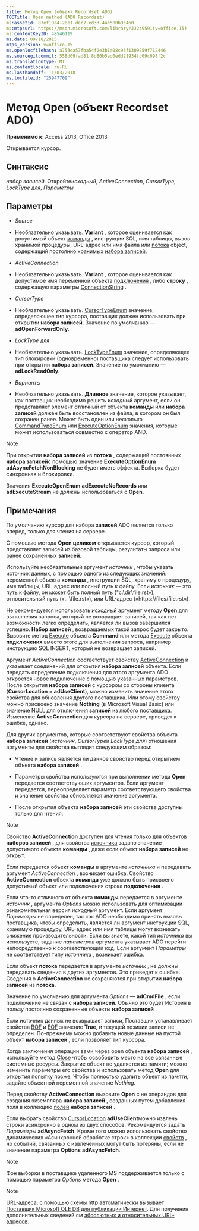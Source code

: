 ```yaml
---
title: Метод Open (объект Recordset ADO)
TOCTitle: Open method (ADO Recordset)
ms:assetid: 87ef19a4-28e1-dec7-ed33-4ae500b9c460
ms:mtpsurl: https://msdn.microsoft.com/library/JJ249591(v=office.15)
ms:contentKeyID: 48546119
ms.date: 09/18/2015
mtps_version: v=office.15
ms.openlocfilehash: a753ea57fba54f2e3b1a08c93f1309259f712446
ms.sourcegitcommit: 558d09fad81f8d80b5ad0edd21934fc09c098f2c
ms.translationtype: MT
ms.contentlocale: ru-RU
ms.lasthandoff: 11/03/2018
ms.locfileid: "25947709"
---
```

# <a name="open-method-ado-recordset"></a>Метод Open (объект Recordset ADO)


**Применимо к**: Access 2013, Office 2013


Открывается курсор.

## <a name="syntax"></a>Синтаксис

*набор записей*. Откройте*исходный*, *ActiveConnection*, *CursorType*, *LockType для*, *Параметры*

## <a name="parameters"></a>Параметры

  - *Source*

  - Необязательно указывать. **Variant** , которое оценивается как допустимый объект [команды](command-object-ado.md) , инструкции SQL, имя таблицы, вызов хранимой процедуры, URL-адрес или имя файла или [потока](stream-object-ado.md) object, содержащий постоянно хранимых [набора записей](recordset-object-ado.md).

  - *ActiveConnection*

  - Необязательно указывать. **Variant** , которое оценивается как допустимое имя переменной объекта [подключения](connection-object-ado.md) , либо **строку** , содержащую параметры [ConnectionString](connectionstring-property-ado.md) .

  - *CursorType*

  - Необязательно указывать. [CursorTypeEnum](cursortypeenum.md) значение, определяющее тип курсора, поставщик должен использовать при открытии **набора записей**. Значение по умолчанию — **adOpenForwardOnly**.

  - *LockType для*

  - Необязательно указывать. [LockTypeEnum](locktypeenum.md) значение, определяющее тип блокировки (одновременно) поставщика следует использовать при открытии **набора записей**. Значение по умолчанию — **adLockReadOnly**.

  - *Варианты*

  - Необязательно указывать. **Длинное** значение, которое указывает, как поставщик необходимо решить *исходный* аргумент, если он представляет элемент отличный от объекта **команды** или **набора записей** должен быть восстановлен из файла, в котором он был сохранен ранее. Может быть один или несколько [CommandTypeEnum](commandtypeenum.md) или [ExecuteOptionEnum](executeoptionenum.md) значения, которые может использоваться совместно с оператор AND.


> [!NOTE]
> <P>При открытии <STRONG>набора записей</STRONG> из <STRONG>потока</STRONG> , содержащий постоянных <STRONG>набора записей</STRONG>с помощью значение <STRONG>ExecuteOptionEnum</STRONG> <STRONG>adAsyncFetchNonBlocking</STRONG> не будет иметь эффекта. Выборка будет синхронная и блокировки.</P>



Значения **ExecuteOpenEnum** **adExecuteNoRecords** или **adExecuteStream** не должны использоваться с **Open**.

## <a name="remarks"></a>Примечания

По умолчанию курсор для набора **записей** ADO является только вперед, только для чтения на сервере.

С помощью метода **Open** **целиком** открывается курсор, который представляет записей из базовой таблицы, результаты запроса или ранее сохраненных **записей**.

Используйте необязательный аргумент *источник* , чтобы указать источник данных, с помощью одного из следующих значений: переменной объекта **команды** , инструкции SQL, хранимую процедуру, имя таблицы, URL-адрес или полный путь к файлу. Если *источник* — это путь к файлу, он может быть полный путь ("c:\\dir\\file.rst»), относительный путь (».. \\file.rst»), или URL-адрес (»https://files/file.rst«).

Не рекомендуется использовать *исходный* аргумент методу **Open** для выполнения запроса, который не возвращает записей, так как нет возможности легко определить, является ли вызов завершился успешно. **Набор записей** , возвращаемых такой запрос будет закрыто. Вызовите метод [Execute](https://docs.microsoft.com/office/vba/access/concepts/miscellaneous/execute-method-ado-command) объекта **Command** или метода [Execute](https://msdn.microsoft.com/library/jj249832\(v=office.15\)) объекта **подключения** вместо этого для выполнения запроса, например инструкцию SQL INSERT, который не возвращает записей.

Аргумент *ActiveConnection* соответствует свойству [ActiveConnection](activeconnection-property-ado.md) и указывает соединений для открытия **набора записей** объекта. Если передать определение подключения для этого аргумента ADO откроется новое подключение с помощью указанных параметров. После открытия **набора записей** с курсором со стороны клиента (**CursorLocation** = **adUseClient**), можно изменить значение этого свойства для обновления другого поставщика. Или этому свойству можно присвоено значение **Nothing** (в Microsoft Visual Basic) или значение NULL для отключения **записей** из любого поставщика. Изменение **ActiveConnection** для курсора на сервере, приведет к ошибке, однако.

Для других аргументов, которые соответствуют свойства объекта **набора записей** (*источник*, *CursorType*и *LockType для*) отношения аргументы для свойства выглядит следующим образом:

  - Чтение и запись является ли данное свойство перед открытием объекта **набора записей** .

  - Параметры свойства используются при выполнении метода **Open** передается соответствующих аргументов. Если аргумент передается, переопределяет параметр соответствующего свойства и значение свойства обновляется значение аргумента.

  - После открытия объекта **набора записей** эти свойства доступны только для чтения.


> [!NOTE]
> <P>Свойство <STRONG>ActiveConnection</STRONG> доступен для чтения только для объектов <STRONG>наборов записей</STRONG> , для свойства <A href="source-property-ado-recordset.md">источника</A> задано значение допустимого объекта <STRONG>команды</STRONG> , даже если объект <STRONG>набора записей</STRONG> не открыт.</P>



Если передается объект **команды** в аргументе *источника* и передавать аргумент *ActiveConnection* , возникает ошибка. Свойство **ActiveConnection** объекта **команда** уже должно быть присвоено допустимый объект или подключения строка **подключения** .

Если что-то отличного от объекта **команды** передается в аргументе *источник* , аргумента *Options* можно использовать для оптимизации ознакомительная версия *исходный* аргумент. Если аргумент *Параметры* не определен, так как ADO необходимо принять вызовы поставщика, чтобы определить, является ли аргумент инструкции SQL, хранимую процедуру, URL-адрес или имя таблицы могут возникать снижение производительности. Если вы знаете, какой тип *источника* вы используете, задание *параметров* аргумента указывает ADO перейти непосредственно к соответствующий код. Если аргумент *Параметры* не соответствует типу *источника* , возникает ошибка.

Если объект **потока** передается в аргументе *источник* , не должны передавать сведения в других аргументов. Это приведет к ошибке. Сведения о **ActiveConnection** не сохраняются при открытии **набора записей** из **потока**.

Значение по умолчанию для аргумента *Options* — **adCmdFile** , если подключение не связан с **набора записей**. Обычно это будет История в пользу постоянно сохраненные объекты **набора записей** .

Если источник данных не возвращает записи, Поставщик устанавливает свойства [BOF](bof-eof-properties-ado.md) и [EOF](bof-eof-properties-ado.md) значение **True**, и текущей позиции записи не определен. По-прежнему можно добавить новые данные на пустой объект **набора записей** , если позволяет тип курсора.

Когда заключения операции вами через open объекта **набора записей** , используйте метод [Close](close-method-ado.md) чтобы освободить место на все связанные системные ресурсы. Закрытие объект не удаляется из памяти; можно изменить параметры его свойства и использовать метод **Open** для открытия попытку позже. Чтобы полностью удалить объект из памяти, задайте объектной переменной значение *Nothing*.

Перед свойству **ActiveConnection** вызовите **Open** с не операндов для создания экземпляра **набора записей** , созданных путем добавления поля в коллекцию [полей](fields-collection-ado.md) **набора записей** .

Если выбрать свойство [CursorLocation](cursorlocation-property-ado.md) **adUseClient**можно извлечь строки асинхронно в одном из двух способов. Рекомендуется задать *Параметры* **adAsyncFetch**. Кроме того можно использовать свойство динамических «Асинхронной обработке строк» в коллекции [свойств](properties-collection-ado.md) , но событий, связанных с извлеченных могут быть потеряны, если не значение параметра **Options** **adAsyncFetch**.


> [!NOTE]
> <P>Фон выборки в поставщике удаленного MS поддерживается только с помощью параметра <EM>Options</EM> метода <STRONG>Open</STRONG> .</P>


> [!NOTE]
> URL-адреса, с помощью схемы http автоматически вызывает [Поставщик Microsoft OLE DB для публикации Интернет](microsoft-ole-db-provider-for-internet-publishing.md). Для получения дополнительных сведений см [абсолютных и относительных URL-адресов](absolute-and-relative-urls.md).



